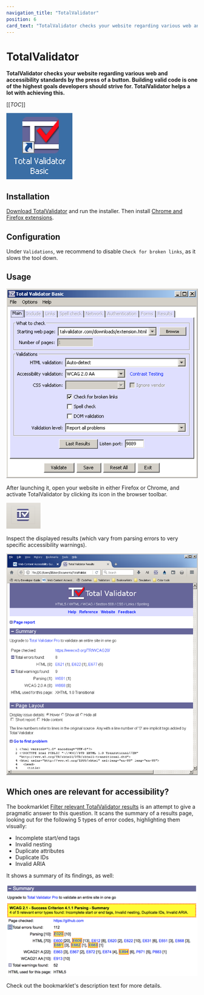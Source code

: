 ```yaml
---
navigation_title: "TotalValidator"
position: 6
card_text: "TotalValidator checks your website regarding various web and accessibility standards."
---
```


# TotalValidator

**TotalValidator checks your website regarding various web and accessibility standards by the press of a button. Building valid code is one of the highest goals developers should strive for. TotalValidator helps a lot with achieving this.**

[[_TOC_]]

![TotalValidator icon](_media/totalvalidator-icon.png)

## Installation

[Download TotalValidator](https://www.totalvalidator.com/downloads/index.html) and run the installer. Then install [Chrome and Firefox extensions](https://www.totalvalidator.com/downloads/extension.html).

## Configuration

Under `Validations`, we recommend to disable `Check for broken links`, as it slows the tool down.

## Usage

![TotalValidator window](_media/totalvalidator-window.png)

After launching it, open your website in either Firefox or Chrome, and activate TotalValidator by clicking its icon in the browser toolbar.

![TotalValidator browser icon](_media/totalvalidator-browser-icon.png)

Inspect the displayed results (which vary from parsing errors to very specific accessibility warnings).

![TotalValidator results](_media/totalvalidator-results.png)

## Which ones are relevant for accessibility?

The bookmarklet [Filter relevant TotalValidator results](https://codepen.io/jmuheim/pen/yLNqERL) is an attempt to give a pragmatic answer to this question. It scans the summary of a results page, looking out for the following 5 types of error codes, highlighting them visually:

- Incomplete start/end tags
- Invalid nesting
- Duplicate attributes
- Duplicate IDs
- Invalid ARIA

It shows a summary of its findings, as well:

![Filtered TotalValidator results](_media/filtered-totalvalidator-results.png)

Check out the bookmarklet's description text for more details.
